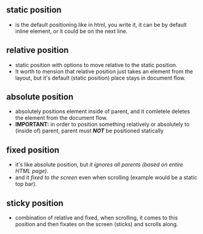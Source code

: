 ## static position
  - is the default positioning like in html, you write it, it can be by default inline element, or it could be on the next line.  
## relative position
  - static position with options to move relative to the static position.
  - It worth to mension that relative position just takes an element from the layout, but it's default (static position) place stays in document flow.
## absolute position
  - absolutely positions element inside of parent, and it comletele deletes the element from the document flow.
  - **IMPORTANT:** in order to position something relatively or absolutely to (inside of) parent, parent must **_NOT_** be positioned statically
## fixed position
  - it's like absolute position, but _it ignores all parents (based on entire HTML page)_.
  - and it _fixed to the screen_ even when scrolling (example would be a static top bar).
## sticky position
  - combination of relative and fixed, when scrolling, it comes to this position and then fixates on the screen (sticks) and scrolls along.